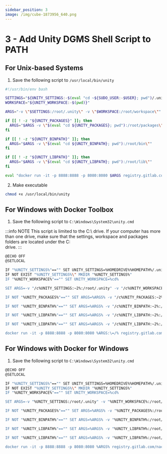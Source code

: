 ```yaml
---
sidebar_position: 3
image: /img/cube-1873956_640.png
---
```


# 3 - Add Unity DGMS Shell Script to PATH

## For Unix-based Systems

1. Save the following script to `/usr/local/bin/unity`

```bash
#!/usr/bin/env bash

SETTINGS="${UNITY_SETTINGS:-$(eval "cd ~${SUDO_USER:-$USER}; pwd")/.unity}"
WORKSPACE="${UNITY_WORKSPACE:-$(pwd)}"

ARGS="-v \"$SETTINGS:/root/.unity\" -v \"$WORKSPACE:/root/workspace\""

if [[ ! -z "${UNITY_PACKAGES}" ]]; then
  ARGS="$ARGS -v \"$(eval "cd ${UNITY_PACKAGES}; pwd"):/root/packages\""
fi

if [[ ! -z "${UNITY_BINPATH}" ]]; then
  ARGS="$ARGS -v \"$(eval "cd ${UNITY_BINPATH}; pwd"):/root/bin\""
fi

if [[ ! -z "${UNITY_LIBPATH}" ]]; then
  ARGS="$ARGS -v \"$(eval "cd ${UNITY_LIBPATH}; pwd"):/root/lib\""
fi

eval "docker run -it -p 8888:8888 -p 8080:8080 $ARGS registry.gitlab.com/nachawati/unity/docker:0.0.1-SNAPSHOT $@"
```

2. Make executable

```bash
chmod +x /usr/local/bin/unity
```

## For Windows with Docker Toolbox

1. Save the following script to `C:\Windows\System32\unity.cmd`

:::info NOTE
This script is limited to the C:\ drive. If your computer has more than one drive,
make sure that the settings, workspace and packages folders are located under the C:\
drive.
:::

```bash
@ECHO OFF
@SETLOCAL

IF "%UNITY_SETTINGS%"=="" SET UNITY_SETTINGS=%HOMEDRIVE%%HOMEPATH%/.unity
IF NOT EXIST "%UNITY_SETTINGS%\" MKDIR "%UNITY_SETTINGS%"
IF "%UNITY_WORKSPACE%"=="" SET UNITY_WORKSPACE=%cd%

SET ARGS=-v "/c%UNITY_SETTINGS:~2%:/root/.unity" -v "/c%UNITY_WORKSPACE:~2%:/root/workspace"

IF NOT "%UNITY_PACKAGES%"=="" SET ARGS=%ARGS% -v "/c%UNITY_PACKAGES:~2%:/root/packages"

IF NOT "%UNITY_BINPATH%"=="" SET ARGS=%ARGS% -v "/c%UNITY_BINPATH:~2%:/root/packages"

IF NOT "%UNITY_LIBPATH%"=="" SET ARGS=%ARGS% -v "/c%UNITY_LIBPATH:~2%:/root/bin"

IF NOT "%UNITY_LIBPATH%"=="" SET ARGS=%ARGS% -v "/c%UNITY_LIBPATH:~2%:/root/lib"

docker run -it -p 8888:8888 -p 8080:8080 %ARGS:\=/% registry.gitlab.com/nachawati/unity/docker:0.0.1-SNAPSHOT %*
```

## For Windows with Docker for Windows

1. Save the following script to `C:\Windows\System32\unity.cmd`

```bash
@ECHO OFF
@SETLOCAL

IF "%UNITY_SETTINGS%"=="" SET UNITY_SETTINGS=%HOMEDRIVE%%HOMEPATH%/.unity
IF NOT EXIST "%UNITY_SETTINGS%\" MKDIR "%UNITY_SETTINGS%"
IF "%UNITY_WORKSPACE%"=="" SET UNITY_WORKSPACE=%cd%

SET ARGS=-v "%UNITY_SETTINGS:/root/.unity" -v "%UNITY_WORKSPACE%:/root/workspace"

IF NOT "%UNITY_PACKAGES%"=="" SET ARGS=%ARGS% -v "%UNITY_PACKAGES%:/root/packages"

IF NOT "%UNITY_BINPATH%"=="" SET ARGS=%ARGS% -v "%UNITY_BINPATH%:/root/packages"

IF NOT "%UNITY_LIBPATH%"=="" SET ARGS=%ARGS% -v "%UNITY_LIBPATH%:/root/bin"

IF NOT "%UNITY_LIBPATH%"=="" SET ARGS=%ARGS% -v "%UNITY_LIBPATH%:/root/lib"

docker run -it -p 8888:8888 -p 8080:8080 %ARGS% registry.gitlab.com/nachawati/unity/docker:0.0.1-SNAPSHOT %*
```